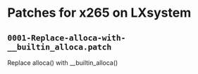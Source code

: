 # Patches for x265 on LXsystem

## `0001-Replace-alloca-with-__builtin_alloca.patch`

Replace alloca() with __builtin_alloca()


